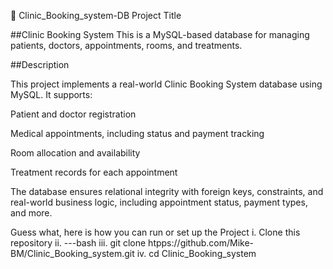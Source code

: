 🏥 Clinic_Booking_system-DB
Project Title

##Clinic Booking System
This is a MySQL-based database for managing patients, doctors, appointments, rooms, and treatments.

##Description

This project implements a real-world Clinic Booking System database using MySQL.
It supports:

Patient and doctor registration

Medical appointments, including status and payment tracking

Room allocation and availability

Treatment records for each appointment

The database ensures relational integrity with foreign keys, constraints, and real-world business logic, including appointment status, payment types, and more.


Guess what, here is how you can run or set up the Project
i.	Clone this repository
ii.	---bash
iii.	git clone htpps://github.com/Mike-BM/Clinic_Booking_system.git
iv.	cd Clinic_Booking_system

